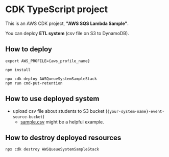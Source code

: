 # CDK TypeScript project

This is an AWS CDK project, **"AWS SQS Lambda Sample"**.

You can deploy **ETL system** (csv file on S3 to DynamoDB).

## How to deploy
```
export AWS_PROFILE={aws_profile_name}

npm install

npx cdk deploy AWSQueueSystemSampleStack
npm run cmd-put-retention
```

## How to use deployed system
- upload csv file about students to S3 bucket (`{your-system-name}-event-source-bucket`)
    - [sample.csv](sample.csv) might be a helpful example.


## How to destroy deployed resources
```
npx cdk destroy AWSQueueSystemSampleStack
```